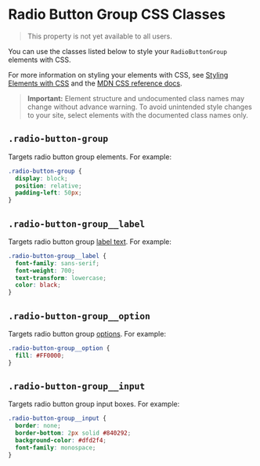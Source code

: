 <!-- This article was published using the Doc Push single-sourcing tool. Any changes to this article MUST be made in the source file. Find it at www.github.com/wix-private/velo-docs.-->

# Radio Button Group CSS Classes

> This property is not yet available to all users.

You can use the classes listed below
to style your `RadioButtonGroup` elements with CSS.

For more information on styling your elements with CSS, see
[Styling Elements with CSS]($w/styling-elements-with-css) and the
[MDN CSS reference docs](https://developer.mozilla.org/en-US/docs/Learn/CSS).

<blockquote class="important">

__Important:__
Element structure and undocumented class names
may change without advance warning.
To avoid unintended style changes to your site,
select elements with the documented class names only.

</blockquote>

## `.radio-button-group`

Targets radio button group elements.
For example:

```css
.radio-button-group {
  display: block;
  position: relative;
  padding-left: 50px;
}
```

## `.radio-button-group__label`

Targets radio button group [label text]($w/radiobuttongroup/label).
For example:

```css
.radio-button-group__label {
  font-family: sans-serif;
  font-weight: 700;
  text-transform: lowercase;
  color: black;
}
```

## `.radio-button-group__option`

Targets radio button group [options]($w/radiobuttongroup/options).
For example:

```css
.radio-button-group__option {
  fill: #FF0000;
}
```

## `.radio-button-group__input`

Targets radio button group input boxes.
For example:

```css
.radio-button-group__input {
  border: none;
  border-bottom: 2px solid #840292;
  background-color: #dfd2f4;
  font-family: monospace;
}
```
